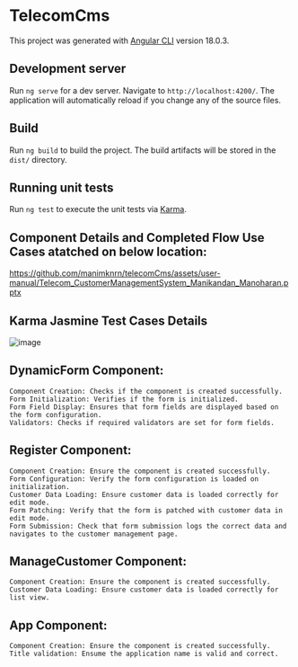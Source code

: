 # TelecomCms

This project was generated with [Angular CLI](https://github.com/angular/angular-cli) version 18.0.3.

## Development server

Run `ng serve` for a dev server. Navigate to `http://localhost:4200/`. The application will automatically reload if you change any of the source files.

## Build

Run `ng build` to build the project. The build artifacts will be stored in the `dist/` directory.

## Running unit tests

Run `ng test` to execute the unit tests via [Karma](https://karma-runner.github.io).

## Component Details and Completed Flow Use Cases atatched on below location:
https://github.com/manimknrn/telecomCms/assets/user-manual/Telecom_CustomerManagementSystem_Manikandan_Manoharan.pptx

## Karma Jasmine Test Cases Details
![image](https://github.com/manimknrn/telecomCms/assets/65593713/2563e123-be18-467b-9633-0efbe6c1b17c)

  ## DynamicForm Component:
    Component Creation: Checks if the component is created successfully.
    Form Initialization: Verifies if the form is initialized.
    Form Field Display: Ensures that form fields are displayed based on the form configuration.
    Validators: Checks if required validators are set for form fields.

  ## Register Component:
    Component Creation: Ensure the component is created successfully.
    Form Configuration: Verify the form configuration is loaded on initialization.
    Customer Data Loading: Ensure customer data is loaded correctly for edit mode.
    Form Patching: Verify that the form is patched with customer data in edit mode.
    Form Submission: Check that form submission logs the correct data and navigates to the customer management page.

  ## ManageCustomer Component: 
    Component Creation: Ensure the component is created successfully.
    Customer Data Loading: Ensure customer data is loaded correctly for list view.

  ## App Component: 
    Component Creation: Ensure the component is created successfully.
    Title validation: Ensume the application name is valid and correct.
